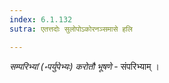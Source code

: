 ```yaml
---
index: 6.1.132
sutra: एतत्तदोः सुलोपोऽकोरनञ्समासे हलि

---
```

_सम्परिभ्यां (॰पर्युपेभ्यः) करोतौ भूषणे_ - संपरिभ्याम् ।